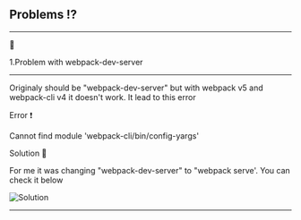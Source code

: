 ## Problems ⁉️
***
📓 

1.Problem with webpack-dev-server
***
Originaly  should be "webpack-dev-server" but with webpack v5 and webpack-cli v4 it doesn't work. It lead to this error

Error ❗ 

Cannot find module 'webpack-cli/bin/config-yargs' 

Solution 🙋 

For me it was changing "webpack-dev-server" to "webpack serve'. You can check it below 

![Solution](https://i.imgur.com/GCfnqXv.png)
***
